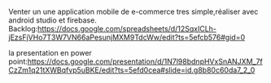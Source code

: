 Venter un une application mobile de e-commerce tres simple,réaliser avec android studio et firebase.
Backlog:https://docs.google.com/spreadsheets/d/12SqxICLh-jEzsFjVHo7T3W7VN66aPesunjMXM9TdcWw/edit?ts=5efcb576#gid=0


la presentation en power point:https://docs.google.com/presentation/d/1N7l98bdnpHVxSnANJXM_7fCzZm1q21tXWBqfvp5uBKE/edit?ts=5efd0cea#slide=id.g8b80c60da7_2_0
